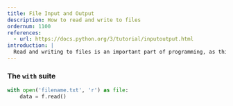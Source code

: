 ```yaml
---
title: File Input and Output
description: How to read and write to files
ordernum: 1100
references: 
  - url: https://docs.python.org/3/tutorial/inputoutput.html
introduction: |
  Read and writing to files is an important part of programming, as this is often the way that we will get data TK.
---
```



### The `with` suite

~~~py
with open('filename.txt', 'r') as file:
    data = f.read()
~~~


